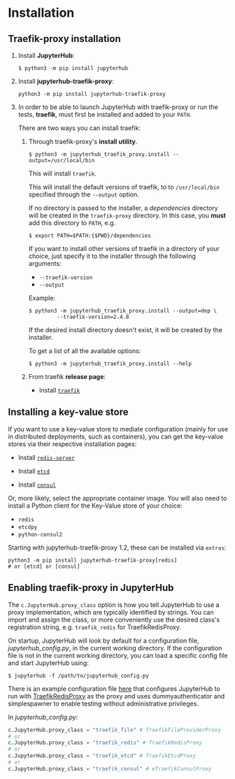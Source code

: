 # Installation

## Traefik-proxy installation

1. Install **JupyterHub**:

   ```
   $ python3 -m pip install jupyterhub
   ```

2. Install **jupyterhub-traefik-proxy**:

   ```
   python3 -m pip install jupyterhub-traefik-proxy
   ```

3. In order to be able to launch JupyterHub with traefik-proxy or run the tests, **traefik**, must first be installed and added to your `PATH`.

   There are two ways you can install traefik:

   1. Through traefik-proxy's **install utility**.

      ```
      $ python3 -m jupyterhub_traefik_proxy.install --output=/usr/local/bin
      ```

      This will install `traefik`.

      This will install the default versions of traefik, to to `/usr/local/bin` specified through the `--output` option.

      If no directory is passed to the installer, a _dependencies_ directory will be created in the `traefik-proxy` directory. In this case, you **must** add this directory to `PATH`, e.g.

      ```
      $ export PATH=$PATH:{$PWD}/dependencies
      ```

      If you want to install other versions of traefik in a directory of your choice, just specify it to the installer through the following arguments:

      - `--traefik-version`
      - `--output`

      Example:

      ```
      $ python3 -m jupyterhub_traefik_proxy.install --output=dep \
               --traefik-version=2.4.8
      ```

      If the desired install directory doesn't exist, it will be created by the installer.

      To get a list of all the available options:

      ```
      $ python3 -m jupyterhub_traefik_proxy.install --help
      ```

   2. From traefik **release page**:
      - Install [`traefik`](https://doc.traefik.io/traefik/getting-started/install-traefik/)

## Installing a key-value store

If you want to use a key-value store to mediate configuration
(mainly for use in distributed deployments, such as containers),
you can get the key-value stores via their respective installation pages:

- Install [`redis-server`](https://redis.io/docs/install/install-redis/)

- Install [`etcd`](https://github.com/etcd-io/etcd/releases)

- Install [`consul`](https://github.com/hashicorp/consul/releases)

Or, more likely, select the appropriate container image.
You will also need to install a Python client for the Key-Value store of your choice:

- `redis`
- `etcdpy`
- `python-consul2`

Starting with jupyterhub-traefik-proxy 1.2, these can be installed via `extras`:

```shell
python3 -m pip install jupyterhub-traefik-proxy[redis]
# or [etcd] or [consul]
```

## Enabling traefik-proxy in JupyterHub

The `c.JupyterHub.proxy_class` option is how you tell JupyterHub to use a proxy implementation,
which are typically identified by strings.
You can import and assign the class, or more conveniently use the desired class's registration string, e.g. `traefik_redis` for TraefikRedisProxy.

On startup, JupyterHub will look by default for a configuration file, _jupyterhub_config.py_, in the current working directory. If the configuration file is not in the current working directory,
you can load a specific config file and start JupyterHub using:

```
$ jupyterhub -f /path/to/jupyterhub_config.py
```

There is an example configuration file [here](https://github.com/jupyterhub/traefik-proxy/blob/HEAD/examples/jupyterhub_config_redis.py) that configures JupyterHub to run with [TraefikRedisProxy](redis) as the proxy and uses dummyauthenticator and simplespawner to enable testing without administrative privileges.

In _jupyterhub_config.py_:

```python
c.JupyterHub.proxy_class = "traefik_file" # TraefikFileProviderProxy
# or
c.JupyterHub.proxy_class = "traefik_redis" # TraefikRedisProxy
# or
c.JupyterHub.proxy_class = "traefik_etcd" # TraefikEtcdProxy
# or
c.JupyterHub.proxy_class = "traefik_consul" # eTraefikConsulProxy
```
